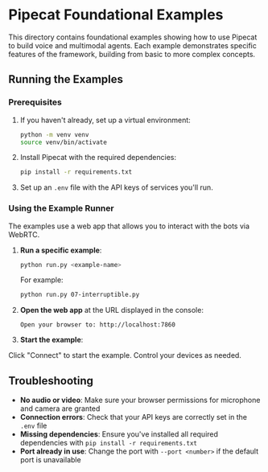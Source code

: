 # Pipecat Foundational Examples

This directory contains foundational examples showing how to use Pipecat to build voice and multimodal agents. Each example demonstrates specific features of the framework, building from basic to more complex concepts.

## Running the Examples

### Prerequisites

1. If you haven't already, set up a virtual environment:

   ```bash
   python -m venv venv
   source venv/bin/activate
   ```

2. Install Pipecat with the required dependencies:

   ```bash
   pip install -r requirements.txt
   ```

3. Set up an `.env` file with the API keys of services you'll run.

### Using the Example Runner

The examples use a web app that allows you to interact with the bots via WebRTC.

1. **Run a specific example**:

   ```bash
   python run.py <example-name>
   ```

   For example:

   ```bash
   python run.py 07-interruptible.py
   ```

2. **Open the web app** at the URL displayed in the console:

   ```
   Open your browser to: http://localhost:7860
   ```

3. **Start the example**:

Click "Connect" to start the example. Control your devices as needed.

## Troubleshooting

- **No audio or video**: Make sure your browser permissions for microphone and camera are granted
- **Connection errors**: Check that your API keys are correctly set in the `.env` file
- **Missing dependencies**: Ensure you've installed all required dependencies with `pip install -r requirements.txt`
- **Port already in use**: Change the port with `--port <number>` if the default port is unavailable
